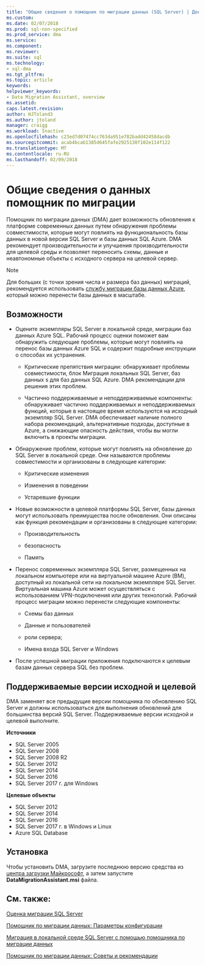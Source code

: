 ```yaml
---
title: "Общие сведения о помощник по миграции данных (SQL Server) | Документы Microsoft"
ms.custom: 
ms.date: 02/07/2018
ms.prod: sql-non-specified
ms.prod_service: dma
ms.service: 
ms.component: 
ms.reviewer: 
ms.suite: sql
ms.technology:
- sql-dma
ms.tgt_pltfrm: 
ms.topic: article
keywords: 
helpviewer_keywords:
- Data Migration Assistant, overview
ms.assetid: 
caps.latest.revision: 
author: HJToland3
ms.author: jtoland
manager: craigg
ms.workload: Inactive
ms.openlocfilehash: c23ed7d07474cc763da951e782badd42458dacdb
ms.sourcegitcommit: acab4bcab1385d645fafe2925130f102e114f122
ms.translationtype: MT
ms.contentlocale: ru-RU
ms.lasthandoff: 02/09/2018
---
```

# <a name="overview-of-data-migration-assistant"></a>Общие сведения о данных помощник по миграции

Помощник по миграции данных (DMA) дает возможность обновления к платформе современных данных путем обнаружения проблемы совместимости, которые могут повлиять на функциональность базы данных в новой версии SQL Server и базы данных SQL Azure. DMA рекомендует производительности и улучшения производительности для целевой среды и позволяет переносить схемы, данные и неавтономные объекты с исходного сервера на целевой сервер.

> [!NOTE] 
> Для больших (с точки зрения числа и размера баз данных) миграций, рекомендуется использовать [службу миграции базы данных Azure](https://docs.microsoft.com/en-us/azure/dms/dms-overview), который можно перенести базы данных в масштабе.
  
## <a name="capabilities"></a>Возможности

- Оцените экземпляры SQL Server в локальной среде, миграции баз данных Azure SQL. Рабочий процесс оценки поможет вам обнаружить следующие проблемы, которые могут повлиять на перенос базы данных Azure SQL и содержит подробные инструкции о способах их устранения.

  - Критические препятствия миграции: обнаруживает проблемы совместимости, блок Миграция локальных SQL Server, баз данных s для баз данных SQL Azure. DMA рекомендации для решения этих проблем.

  - Частично поддерживаемые и неподдерживаемые компоненты: обнаруживает частично поддерживаемых и неподдерживаемых функций, которые в настоящее время используются на исходный экземпляр SQL Server. DMA обеспечивает наличие полного набора рекомендаций, альтернативные подходы, доступные в Azure, а снижающие опасность действия, чтобы вы могли включить в проекты миграции.

- Обнаружение проблем, которые могут повлиять на обновление до SQL Server в локальной среде. Они называются проблемы совместимости и организованы в следующие категории:

  - Критические изменения

  - Изменения в поведении

  - Устаревшие функции

- Новые возможности в целевой платформы SQL Server, базы данных могут использовать преимущества после обновления. Они описаны как функция рекомендации и организованы в следующие категории:

  - Производительность

  - безопасность

  - Память

- Перенос современных экземпляра SQL Server, размещенных на локальном компьютере или на виртуальной машине Azure (ВМ), доступный из локальной сети на локальном экземпляре SQL Server. Виртуальная машина Azure может осуществляться с использованием VPN-подключения или других технологий. Рабочий процесс миграции можно перенести следующие компоненты:

  - Схемы баз данных

  - Данные и пользователей

  - роли сервера;

  - Имена входа SQL Server и Windows

- После успешной миграции приложения подключаются к целевым базам данных сервера SQL без проблем.

## <a name="supported-source-and-target-versions"></a>Поддерживаемые версии исходной и целевой

DMA заменяет все предыдущие версии помощника по обновлению SQL Server и должны использоваться для выполнения обновлений для большинства версий SQL Server. Поддерживаемые версии исходной и целевой выполните.

**Источники**
- SQL Server 2005
- SQL Server 2008
- SQL Server 2008 R2
- SQL Server 2012 
- SQL Server 2014
- SQL Server 2016
- SQL Server 2017 г. для Windows

**Целевые объекты**
- SQL Server 2012
- SQL Server 2014
- SQL Server 2016
- SQL Server 2017 г. в Windows и Linux
- Azure SQL Database

## <a name="installation"></a>Установка

Чтобы установить DMA, загрузите последнюю версию средства из [центра загрузки Майкрософт](https://www.microsoft.com/download/details.aspx?id=53595), а затем запустите **DataMigrationAssistant.msi** файла.

## <a name="see-also"></a>См. также:

[Оценка миграции SQL Server](../dma/dma-assesssqlonprem.md)

[Помощник по миграции данных: Параметры конфигурации](../dma/dma-configurationsettings.md)

[Миграция в локальной среде SQL Server с помощью помощника по миграции данных](../dma/dma-migrateonpremsql.md)

[Помощник по миграции данных: Советы и рекомендации](../dma/dma-bestpractices.md)



